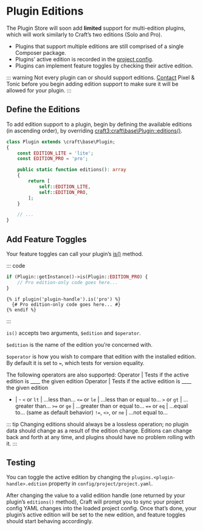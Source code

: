 # Plugin Editions

The Plugin Store will soon add **limited** support for multi-edition plugins, which will work similarly to Craft’s two editions (Solo and Pro).

- Plugins that support multiple editions are still comprised of a single Composer package.
- Plugins’ active edition is recorded in the [project config](../project-config.md).
- Plugins can implement feature toggles by checking their active edition.

::: warning
Not every plugin can or should support editions. [Contact](https://craftcms.com/contact) Pixel & Tonic before you begin adding edition support to make sure it will be allowed for your plugin.
:::

## Define the Editions

To add edition support to a plugin, begin by defining the available editions (in ascending order), by overriding <craft3:craft\base\Plugin::editions()>.

```php
class Plugin extends \craft\base\Plugin;
{
    const EDITION_LITE = 'lite';
    const EDITION_PRO = 'pro';

    public static function editions(): array
    {
        return [
            self::EDITION_LITE,
            self::EDITION_PRO,
        ];
    }

    // ...
}
```

## Add Feature Toggles

Your feature toggles can call your plugin’s [is()](craft3:craft\base\Plugin::is()) method.

::: code

```php
if (Plugin::getInstance()->is(Plugin::EDITION_PRO) {
    // Pro edition-only code goes here...
}
```

```twig
{% if plugin('plugin-handle').is('pro') %}
  {# Pro edition-only code goes here... #}
{% endif %}
```

:::

`is()` accepts two arguments, `$edition` and `$operator`.

`$edition` is the name of the edition you’re concerned with.

`$operator` is how you wish to compare that edition with the installed edition. By default it is set to `=`, which tests for version equality.

The following operators are also supported: Operator | Tests if the active edition is ____ the given edition
Operator | Tests if the active edition is ____ the given edition
- | - `<` or `lt` | …less than… `<=` or `le` | …less than or equal to… `>` or `gt` | …greater than… `>=` or `ge` | …greater than or equal to… `==` or `eq` | …equal to… (same as default behavior) `!=`, `<>`, or `ne` | …not equal to…

::: tip
Changing editions should always be a lossless operation; no plugin data should change as a result of the edition change. Editions can change back and forth at any time, and plugins should have no problem rolling with it.
:::

## Testing

You can toggle the active edition by changing the `plugins.<plugin-handle>.edition` property in `config/project/project.yaml`.

After changing the value to a valid edition handle (one returned by your plugin’s `editions()` method), Craft will prompt you to sync your project config YAML changes into the loaded project config. Once that’s done, your plugin’s active edition will be set to the new edition, and feature toggles should start behaving accordingly.
